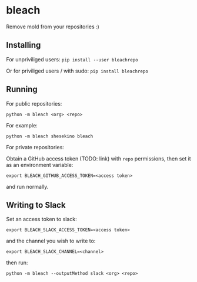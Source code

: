 # bleach
Remove mold from your repositories :)

## Installing
For unpriviliged users:
`pip install --user bleachrepo`

Or for priviliged users / with sudo:
`pip install bleachrepo`

## Running
For public repositories:

`python -m bleach <org> <repo>`

For example:

`python -m bleach shesekino bleach`

For private repositories:

Obtain a GitHub access token (TODO: link) with `repo` permissions, then set it as an environment variable:

`export BLEACH_GITHUB_ACCESS_TOKEN=<access token>`

and run normally.

## Writing to Slack

Set an access token to slack:

`export BLEACH_SLACK_ACCESS_TOKEN=<access token>`

and the channel you wish to write to:

`export BLEACH_SLACK_CHANNEL=<channel>`

then run:

`python -m bleach --outputMethod slack <org> <repo>`